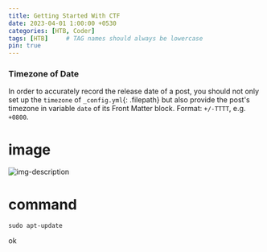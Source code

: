 ```yaml
---
title: Getting Started With CTF
date: 2023-04-01 1:00:00 +0530
categories: [HTB, Coder]
tags: [HTB]     # TAG names should always be lowercase
pin: true
---
```


### Timezone of Date

In order to accurately record the release date of a post, you should not only set up the `timezone` of `_config.yml`{: .filepath} but also provide the post's timezone in variable `date` of its Front Matter block. Format: `+/-TTTT`, e.g. `+0800`.

# image

![img-description](https://i.imgur.com/fCJLXyR.png)

# command

```shell
sudo apt-update
```
ok